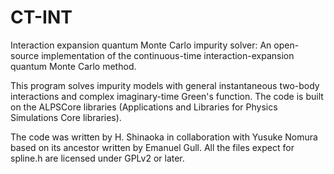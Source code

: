 CT-INT
======

Interaction expansion quantum Monte Carlo impurity solver: An open-source implementation of the continuous-time interaction-expansion quantum Monte Carlo method.

This program solves impurity models with general instantaneous two-body interactions and complex imaginary-time Green's function.
The code is built on the ALPSCore libraries (Applications and Libraries for Physics Simulations Core libraries).

The code was written by H. Shinaoka in collaboration with Yusuke Nomura based on its ancestor written by Emanuel Gull.
All the files expect for spline.h are licensed under GPLv2 or later.
